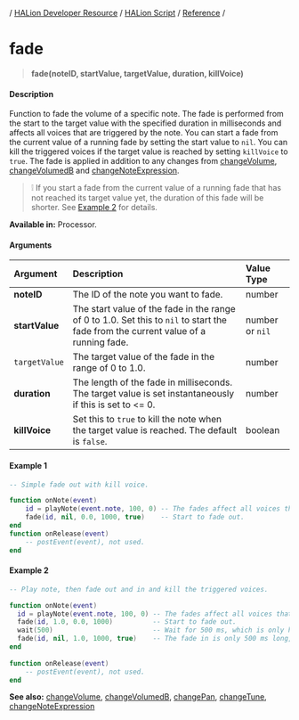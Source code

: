 / [HALion Developer Resource](../../HALion-Developer-Resource.md) / [HALion Script](./HALion-Script.md) / [Reference](./Reference.md) /

# fade

>**fade(noteID, startValue, targetValue, duration, killVoice)**

#### Description

Function to fade the volume of a specific note. The fade is performed from the start to the target value with the specified duration in milliseconds and affects all voices that are triggered by the note. You can start a fade from the current value of a running fade by setting the start value to ``nil``. You can kill the triggered voices if the target value is reached by setting ``killVoice`` to ``true``. The fade is applied in addition to any changes from [changeVolume](./changeVolume.md), [changeVolumedB](./changeVolumedB.md) and [changeNoteExpression](./changeNoteExpression.md).

>&#10069; If you start a fade from the current value of a running fade that has not reached its target value yet, the duration of this fade will be shorter. See [Example 2](#example-2) for details.

**Available in:** Processor.

#### Arguments

|Argument|Description|Value Type|
|:-|:-|:-|
|**noteID**|The ID of the note you want to fade.|number|
|**startValue**|The start value of the fade in the range of 0 to 1.0. Set this to ``nil`` to start the fade from the current value of a running fade.|number or ``nil``|
|``targetValue``|The target value of the fade in the range of 0 to 1.0.|number|
|**duration**|The length of the fade in milliseconds. The target value is set instantaneously if this is set to <= 0.|number|
|**killVoice**|Set this to ``true`` to kill the note when the target value is reached. The default is ``false``.|boolean|

#### Example 1

```lua
-- Simple fade out with kill voice.

function onNote(event)
    id = playNote(event.note, 100, 0) -- The fades affect all voices that are triggered by this note.
    fade(id, nil, 0.0, 1000, true)    -- Start to fade out.
end
function onRelease(event)
    -- postEvent(event), not used.
end
```
#### Example 2

```lua
-- Play note, then fade out and in and kill the triggered voices.

function onNote(event)
  id = playNote(event.note, 100, 0) -- The fades affect all voices that are triggered by this note.
  fade(id, 1.0, 0.0, 1000)          -- Start to fade out.
  wait(500)                         -- Wait for 500 ms, which is only half of the fade out.
  fade(id, nil, 1.0, 1000, true)    -- The fade in is only 500 ms long, because it has to go only half of the distance.
end
 
function onRelease(event)
    -- postEvent(event), not used.
end
```

**See also:** [changeVolume](./changeVolume.md), [changeVolumedB](./changeVolumedB.md), [changePan](./changePan.md), [changeTune](./changeTune.md), [changeNoteExpression](./changeNoteExpression.md)